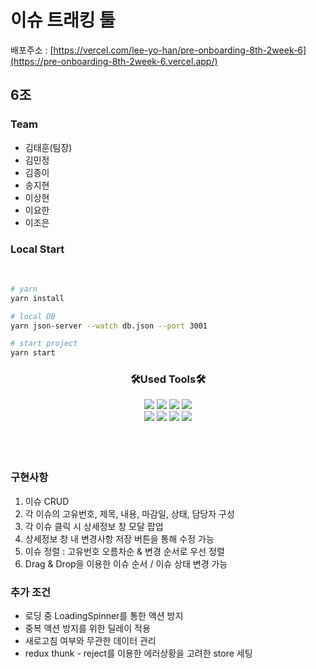 # 이슈 트래킹 툴

배포주소 :
<a href="[https://pre-onboarding-8th-2week-6.vercel.app/](https://pre-onboarding-8th-2week-6.vercel.app/)">[https://vercel.com/lee-yo-han/pre-onboarding-8th-2week-6](https://pre-onboarding-8th-2week-6.vercel.app/)</a>

## 6조

### Team

- 김태훈(팀장)
- 김민정
- 김종이
- 송지현
- 이상현
- 이요한
- 이조은

### Local Start

<br>

```bash
# yarn
yarn install
```

```bash
# local DB
yarn json-server --watch db.json --port 3001
```

```bash
# start project
yarn start
```

<h3 align="center">🛠Used Tools🛠</h3>

<div align="center" >
    <img src="https://img.shields.io/badge/React-61DAFB?style=flat&logo=React&logoColor=white"/>
    <img src="https://img.shields.io/badge/JavaScript-F7DF1E?style=flat&logo=JavaScript&logoColor=white"/>
    <img src="https://img.shields.io/badge/Redux-61DAFB?style=flat&logo=Redux&logoColor=white"/>
    <img src="https://img.shields.io/badge/Axios-5A29E4?style=flat&logo=Axios&logoColor=white"/>    
</div>
<div align="center">
    <img src="https://img.shields.io/badge/styled-components-DB7093?style=flat&logo=styled-components&logoColor=white"/>
    <img src="https://img.shields.io/badge/React-764ABC?style=flat&logo=React&logoColor=white"/>
    <img src="https://img.shields.io/badge/JsonServer-000000?style=flat&logo=JSON&logoColor=white"/>
    <img src="https://img.shields.io/badge/Vercel-000000?style=flat&logo=Vercel&logoColor=white"/>
</div>

<br>
<br>
<br>

### 구현사항

1. 이슈 CRUD
2. 각 이슈의 고유번호, 제목, 내용, 마감일, 상태, 담당자 구성
3. 각 이슈 클릭 시 상세정보 창 모달 팝업
4. 상세정보 창 내 변경사항 저장 버튼을 통해 수정 가능
5. 이슈 정렬 : 고유번호 오름차순 & 변경 순서로 우선 정렬
6. Drag & Drop을 이용한 이슈 순서 / 이슈 상태 변경 가능

### 추가 조건

- 로딩 중 LoadingSpinner를 통한 액션 방지
- 중복 액션 방지를 위한 딜레이 적용
- 새로고침 여부와 무관한 데이터 관리
- redux thunk - reject를 이용한 에러상황을 고려한 store 세팅
